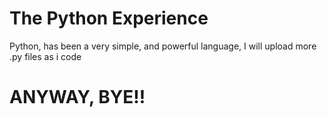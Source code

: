 # The Python Experience

Python, has been a very simple, and powerful language, I will upload more .py files as i code

# ANYWAY, BYE!!

